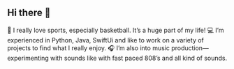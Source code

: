 ## Hi there 👋

🏀 I really love sports, especially basketball. It’s a huge part of my life!
💻 I’m experienced in Python, Java, SwiftUi and like to work on a variety of projects to find what I really enjoy.
🎧 I’m also into music production—experimenting with sounds like with fast paced 808’s and all kind of sounds.
